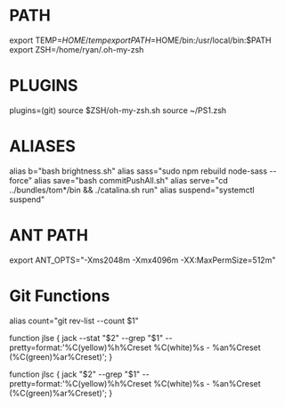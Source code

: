 # PATH
export TEMP=$HOME/temp
export PATH=$HOME/bin:/usr/local/bin:$PATH
export ZSH=/home/ryan/.oh-my-zsh


# PLUGINS

plugins=(git)
source $ZSH/oh-my-zsh.sh
source ~/PS1.zsh

# ALIASES

alias b="bash brightness.sh"
alias sass="sudo npm rebuild node-sass --force"
alias save="bash commitPushAll.sh"
alias serve="cd ../bundles/tom*/bin && ./catalina.sh run"
alias suspend="systemctl suspend"


# ANT PATH

export ANT_OPTS="-Xms2048m -Xmx4096m -XX:MaxPermSize=512m"


# Git Functions

alias count="git rev-list --count $1"

function jlse {
  jack --stat "$2" --grep "$1" --pretty=format:'%C(yellow)%h%Creset %C(white)%s - %an%Creset (%C(green)%ar%Creset)';
}

function jlsc {
  jack "$2" --grep "$1" --pretty=format:'%C(yellow)%h%Creset %C(white)%s - %an%Creset (%C(green)%ar%Creset)';
}
